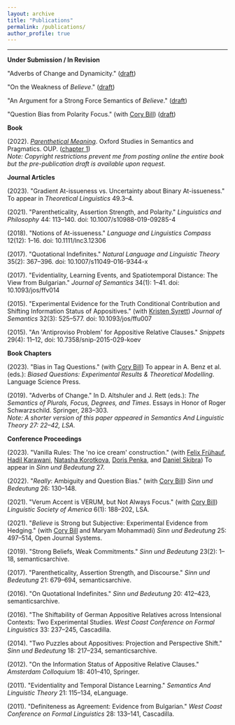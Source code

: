 ```yaml
---
layout: archive
title: "Publications"
permalink: /publications/
author_profile: true
---
```

------
**Under Submission / In Revision**

"Adverbs of Change and Dynamicity." ([draft](/files/adverbs_of_change_and_dynamicity.pdf))

"On the Weakness of *Believe*." ([draft](/files/ontheweaknessofbelieve.pdf))

"An Argument for a Strong Force Semantics of *Believe*." ([draft](/files/li_squib.pdf))

"Question Bias from Polarity Focus." (with [Cory Bill](https://www.corybill.com/)) ([draft](/files/question_bias_from_polarity_focus.pdf))

**Book**

(2022). [*Parenthetical Meaning*](https://global.oup.com/academic/product/parenthetical-meaning-9780198869535?lang=en&cc=sg). Oxford Studies in Semantics and Pragmatics. OUP. ([chapter 1](/files/parenthetical_meaning_-_chapter_1.pdf))  
*Note: Copyright restrictions prevent me from posting online the entire book but the pre-publication draft is available upon request.*

**Journal Articles**

(2023). "Gradient At-issueness vs. Uncertainty about Binary At-issueness." To appear in *Theoretical Linguistics* 49.3–4.

(2021). "Parentheticality, Assertion Strength, and Polarity." *Linguistics and Philosophy* 44: 113–140. doi: 10.1007/s10988-019-09285-4

(2018). "Notions of At-issueness." *Language and Linguistics Compass* 12(12): 1–16. doi: 10.1111/lnc3.12306

(2017). "Quotational Indefinites." *Natural Language and Linguistic Theory* 35(2): 367–396. doi: 10.1007/s11049-016-9344-x

(2017). "Evidentiality, Learning Events, and Spatiotemporal Distance: The View from Bulgarian." *Journal of Semantics* 34(1): 1–41. doi: 10.1093/jos/ffv014

(2015). "Experimental Evidence for the Truth Conditional Contribution and Shifting Information Status of Appositives." (with [Kristen Syrett](https://sites.rutgers.edu/kristen-syrett/)) *Journal of Semantics* 32(3): 525–577. doi: 10.1093/jos/ffu007

(2015). "An 'Antiproviso Problem' for Appositive Relative Clauses." *Snippets* 29(4): 11–12, doi: 10.7358/snip-2015-029-koev

**Book Chapters**

(2023). "Bias in Tag Questions." (with [Cory Bill](https://www.corybill.com/)) To appear in A. Benz et al. (eds.): *Biased Questions: Experimental Results & Theoretical Modelling*. Language Science Press.

(2019). "Adverbs of Change." In D. Altshuler and J. Rett (eds.): *The Semantics of Plurals, Focus, Degrees, and Times*.
Essays in Honor of Roger Schwarzschild. Springer, 283–303.  
*Note: A shorter version of this paper appeared in Semantics And Linguistic Theory 27: 22–42, LSA.*

**Conference Proceedings**

(2023). "Vanilla Rules: The 'no ice cream' construction." (with [Felix Frühauf](https://www.germanistik.uni-hannover.de/de/seminar/personenverzeichnis/fruehauf#), [Hadil Karawani](https://hadilkarawani.myfreesites.net/), [Natasha Korotkova](https://natasha-korotkova.github.io/), [Doris Penka](https://ling.sprachwiss.uni-konstanz.de/pages/home/penka/), and [Daniel Skibra](http://danielskibra.weebly.com/)) To appear in *Sinn und Bedeutung* 27.

(2022). "*Really*: Ambiguity and Question Bias." (with [Cory Bill](https://www.corybill.com/)) *Sinn und Bedeutung* 26: 130–148.

(2021). "Verum Accent is VERUM, but Not Always Focus." (with [Cory Bill](https://www.corybill.com/)) *Linguistic Society of America* 6(1): 188–202, LSA.

(2021). "*Believe* is Strong but Subjective: Experimental Evidence from Hedging." (with [Cory Bill](https://www.corybill.com/) and Maryam Mohammadi) *Sinn und Bedeutung* 25: 497–514, Open Journal Systems.

(2019). "Strong Beliefs, Weak Commitments." *Sinn und Bedeutung* 23(2): 1–18, semanticsarchive.

(2017). "Parentheticality, Assertion Strength, and Discourse." *Sinn und Bedeutung* 21: 679–694, semanticsarchive.

(2016). "On Quotational Indefinites." *Sinn und Bedeutung* 20: 412–423, semanticsarchive.

(2016). "The Shiftability of German Appositive Relatives across Intensional Contexts: Two Experimental Studies. *West Coast Conference on Formal Linguistics* 33: 237–245, Cascadilla.

(2014). "Two Puzzles about Appositives: Projection and Perspective Shift." *Sinn und Bedeutung* 18: 217–234, semanticsarchive.

(2012). "On the Information Status of Appositive Relative Clauses." *Amsterdam Colloquium* 18: 401–410, Springer.

(2011). "Evidentiality and Temporal Distance Learning." *Semantics And Linguistic Theory* 21: 115–134, eLanguage.

(2011). "Definiteness as Agreement: Evidence from Bulgarian." *West Coast Conference on Formal Linguistics* 28: 133–141, Cascadilla.
